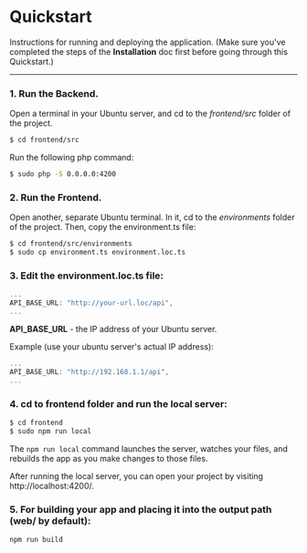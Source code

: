 # Quickstart

Instructions for running and deploying the application. (Make sure you've completed the steps of the **Installation** doc first before going through this Quickstart.)

---

### 1. Run the Backend.

Open a terminal in your Ubuntu server, and cd to the *frontend/src* folder of the project.
```bash
$ cd frontend/src
```
Run the following php command:
```bash
$ sudo php -S 0.0.0.0:4200
```

### 2. Run the Frontend.

Open another, separate Ubuntu terminal. In it, cd to the *environments* folder of the project. Then, copy the environment.ts file:
```bash
$ cd frontend/src/environments
$ sudo cp environment.ts environment.loc.ts
```

### 3. Edit the environment.loc.ts file:
```js
...
API_BASE_URL: "http://your-url.loc/api",
...
```
**API_BASE_URL** - the IP address of your Ubuntu server.

Example (use your ubuntu server's actual IP address):
```js
...
API_BASE_URL: "http://192.168.1.1/api",
...
```

### 4. cd to frontend folder and run the local server:
```bash
$ cd frontend
$ sudo npm run local
```
The `npm run local` command launches the server, watches your files, and rebuilds the app as you make changes to those files.

After running the local server, you can open your project by visiting http://localhost:4200/.

### 5. For building your app and placing it into the output path (web/ by default):
```bash
npm run build
```
